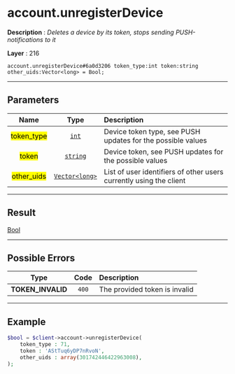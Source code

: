 # account.unregisterDevice

**Description** : *Deletes a device by its token, stops sending PUSH\-notifications to it*

**Layer** : 216

```tl
account.unregisterDevice#6a0d3206 token_type:int token:string other_uids:Vector<long> = Bool;
```

---

## Parameters

| Name | Type | Description |
| :---: | :---: | :--- |
| <mark>token_type</mark> | [`int`](type/int) | Device token type, see PUSH updates for the possible values |
| <mark>token</mark> | [`string`](type/string) | Device token, see PUSH updates for the possible values |
| <mark>other_uids</mark> | [`Vector<long>`](type/long) | List of user identifiers of other users currently using the client |

---

## Result

[Bool](type/Bool)

---

## Possible Errors

| Type | Code | Description |
| :---: | :---: | :--- |
| **TOKEN_INVALID** | `400` | The provided token is invalid |

---

## Example

```php
$bool = $client->account->unregisterDevice(
	token_type : 71,
	token : 'AStTuq6yDP7nRvoN',
	other_uids : array(301742446422963008),
);
```
